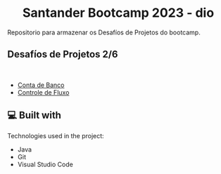 <h1 align="center" id="title">Santander Bootcamp 2023 - dio</h1>

<p id="description">Repositorio para armazenar os Desafíos de Projetos do bootcamp.</p>

<h2>Desafíos de Projetos 2/6</h2>
<br>

- <a href="https://github.com/artimmy-dev/dio-trilla-java-basico/tree/main/ContaBanco">Conta de Banco</a>
- <a href="https://github.com/artimmy-dev/dio-trilla-java-basico/tree/main/DesafioControleFluxo">Controle de Fluxo</a>
  
<h2>💻 Built with</h2>

Technologies used in the project:

* Java
* Git
* Visual Studio Code
